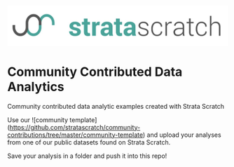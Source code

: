 ![strata scratch](visualizations/sslogo.jpg) 

# Community Contributed Data Analytics
Community contributed data analytic examples created with Strata Scratch

Use our ![community template]
(https://github.com/stratascratch/community-contributions/tree/master/community-template) and upload your analyses from one of our public datasets found on Strata Scratch.

Save your analysis in a folder and push it into this repo!

